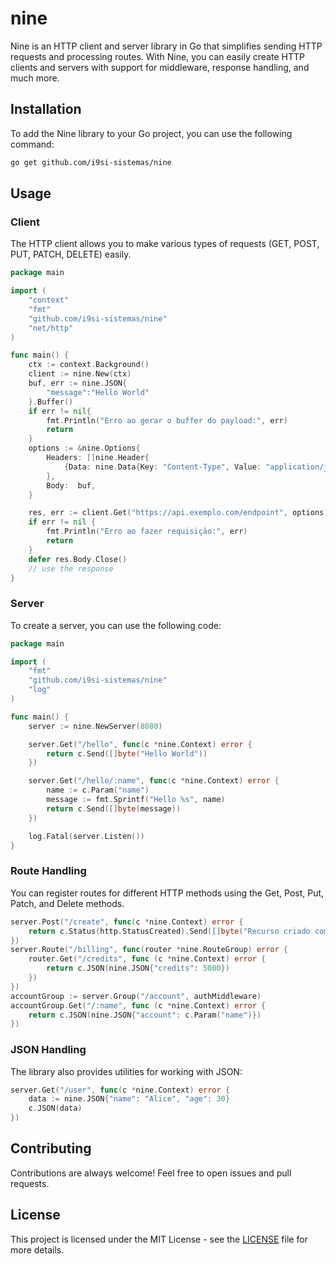 # nine

Nine is an HTTP client and server library in Go that simplifies sending HTTP requests and processing routes. With Nine, you can easily create HTTP clients and servers with support for middleware, response handling, and much more.

## Installation

To add the Nine library to your Go project, you can use the following command:

```sh
go get github.com/i9si-sistemas/nine
```

## Usage

### Client

The HTTP client allows you to make various types of requests (GET, POST, PUT, PATCH, DELETE) easily.

```go
package main

import (
    "context"
    "fmt"
    "github.com/i9si-sistemas/nine"
    "net/http"
)

func main() {
    ctx := context.Background()
    client := nine.New(ctx)
    buf, err := nine.JSON{
        "message":"Hello World"
    }.Buffer()
    if err != nil{
        fmt.Println("Erro ao gerar o buffer do payload:", err)
        return
    }
    options := &nine.Options{
        Headers: []nine.Header{
            {Data: nine.Data{Key: "Content-Type", Value: "application/json"}},
        },
        Body:  buf,
    }

    res, err := client.Get("https://api.exemplo.com/endpoint", options)
    if err != nil {
        fmt.Println("Erro ao fazer requisição:", err)
        return
    }
    defer res.Body.Close()
    // use the response
}
```

### Server

To create a server, you can use the following code:

```go
package main

import (
    "fmt"
    "github.com/i9si-sistemas/nine"
    "log"
)

func main() {
    server := nine.NewServer(8080)

    server.Get("/hello", func(c *nine.Context) error {
        return c.Send([]byte("Hello World"))
    })

    server.Get("/hello/:name", func(c *nine.Context) error {
        name := c.Param("name")
        message := fmt.Sprintf("Hello %s", name)
        return c.Send([]byte(message))
    })

    log.Fatal(server.Listen())
}
```

### Route Handling

You can register routes for different HTTP methods using the Get, Post, Put, Patch, and Delete methods.

```go
server.Post("/create", func(c *nine.Context) error {
    return c.Status(http.StatusCreated).Send([]byte("Recurso criado com sucesso"))
})
server.Route("/billing", func(router *nine.RouteGroup) error {
    router.Get("/credits", func (c *nine.Context) error {
        return c.JSON(nine.JSON{"credits": 5000})
    })
})
accountGroup := server.Group("/account", authMiddleware)
accountGroup.Get("/:name", func (c *nine.Context) error {
    return c.JSON(nine.JSON{"account": c.Param("name")})
})
```

### JSON Handling

The library also provides utilities for working with JSON:

```go
server.Get("/user", func(c *nine.Context) error {
    data := nine.JSON{"name": "Alice", "age": 30}
    c.JSON(data)
})
```

## Contributing

Contributions are always welcome! Feel free to open issues and pull requests.

## License

This project is licensed under the MIT License - see the [LICENSE](LICENSE) file for more details.
